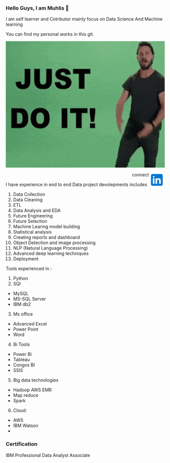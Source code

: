 ### Hello Guys, I am Muhlis 👋
I am self learner and Cotributor mainly focus on Data Science And Machine learning

You can find my personal works in this git.

<img src="images/giphy.gif" align=center width="600" height="400" ></img>

<a href="https://www.linkedin.com/in/muhliscm/"><img src="images/icons8-linkedin-240.png" alt="LinkedIn Profile" width="50" height="50" align="right"></img></a>
<p align="right">connect</p>
 
I have experience in end to end Data project devolepments includes

1. Data Collection
2. Data Cleaning
3. ETL
4. Data Analysis and EDA
5. Future Engineering
6. Future Selection
7. Machine Learing model building
8. Statistical analysis
9. Creating reports and dashboard
10. Object Detection and image processing
11. NLP (Natural Language Processing)
12. Advanced deep learning techniques
13. Deployment


Tools experienced in :

1. Python 
2. SQl 
  * MySQL
  * MS-SQL Server
  * IBM db2
3. Ms office 
  * Advanced Excel
  * Power Point
  * Word

4. Bi Tools
  - Power Bi
  - Tableau
  - Congos BI
  - SSIS

5. Big data technologies
  - Hadoop AWS EMR 
  - Map reduce
  - Spark
  
 6. Cloud:
   - AWS
   - IBM Watson
   - 
### Certification 
 IBM Professional Data Analyst Associate
<!--
**Muhliscm/Muhliscm** is a ✨ _special_ ✨ repository because its `README.md` (this file) appears on your GitHub profile.

Here are some ideas to get you started:

- 🔭 I’m currently working on ...
- 🌱 I’m currently learning ...
- 👯 I’m looking to collaborate on ...
- 🤔 I’m looking for help with ...
- 💬 Ask me about ...
- 📫 How to reach me: ...
- 😄 Pronouns: ...
- ⚡ Fun fact: ...
-->
